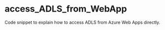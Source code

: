 # access_ADLS_from_WebApp

Code snippet to explain how to access ADLS from Azure Web Apps directly.
